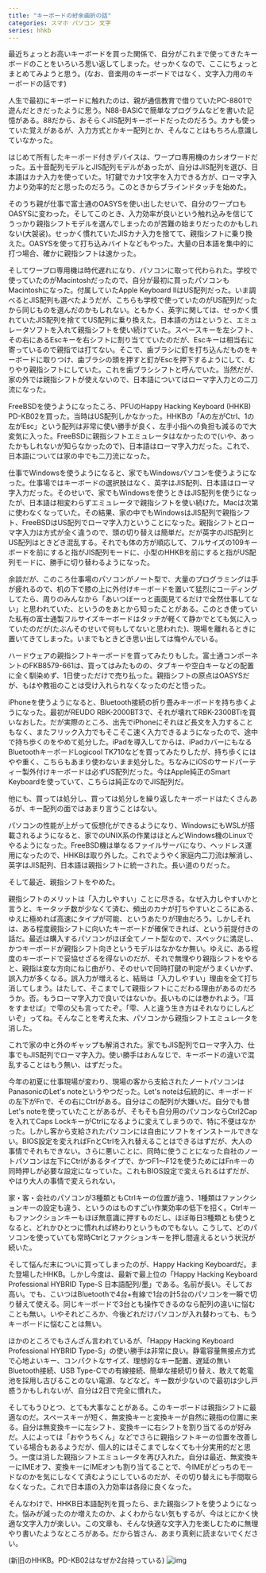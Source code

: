 ```yaml
---
title: "キーボードの紆余曲折の話"
categories: スマホ パソコン 文字
series: hhkb
---
```


最近ちょっとお高いキーボードを買った関係で、自分がこれまで使ってきたキーボードのことをいろいろ思い返してしまった。せっかくなので、ここにちょっとまとめてみようと思う。(なお、音楽用のキーボードではなく、文字入力用のキーボードの話です)

人生で最初にキーボードに触れたのは、親が通信教育で借りていたPC-8801で遊んだときだったように思う。N88-BASICで簡単なプログラムなどを書いた記憶がある。88だから、おそらくJIS配列キーボードだったのだろう。カナも使っていた覚えがあるが、入力方式とかキー配列とか、そんなことはもちろん意識していなかった。

はじめて所有したキーボード付きデバイスは、ワープロ専用機のカシオワードだった。五十音配列モデルとJIS配列モデルがあったが、自分はJIS配列を選び、日本語はカナ入力を使っていた。1打鍵でカナ1文字を入力できる方が、ローマ字入力より効率的だと思ったのだろう。このときからブラインドタッチを始めた。

そのうち親が仕事で富士通のOASYSを使い出したせいで、自分のワープロもOASYSに変わった。そしてこのとき、入力効率が良いという触れ込みを信じてうっかり親指シフトモデルを選んでしまったのが苦難の始まりだったのかもしれない(大袈裟)。せっかく慣れていたJISカナ入力を捨てて、親指シフトに乗り換えた。OASYSを使って打ち込みバイトなどもやった。大量の日本語を集中的に打つ場合、確かに親指シフトは速かった。

そしてワープロ専用機は時代遅れになり、パソコンに取って代わられた。学校で使っていたのがMacintoshだったので、自分が最初に買ったパソコンもMacintoshになった。付属していたApple Keyboard IIはUS配列だった。いま調べるとJIS配列も選べたようだが、こちらも学校で使っていたのがUS配列だったから同じものを選んだのかもしれない。ともかく、英字に関しては、せっかく慣れていたJIS配列を捨ててUS配列に乗り換えた。日本語の方はというと、エミュレータソフトを入れて親指シフトを使い続けていた。スペースキーを左シフト、その右にあるEscキーを右シフトに割り当てていたのだが、Escキーは相当右に寄っているので親指では打てない。そこで、歯ブラシに釘を打ち込んだものをキーボードに取りつけ、歯ブラシの頭を押すと釘がEscを押下するようにして、むりやり親指シフトにしていた。これを歯ブラシシフトと呼んでいた。当然だが、家の外では親指シフトが使えないので、日本語についてはローマ字入力との二刀流になった。

FreeBSDを使うようになったころ、PFUのHappy Hacking Keyboard (HHKB) PD-KB02を買った。当時はUS配列しかなかった。HHKBの「Aの左がCtrl、1の左がEsc」という配列は非常に使い勝手が良く、左手小指への負担も減るので大変気に入った。FreeBSDに親指シフトエミュレータはなかったので(いや、あったかもしれないが知らなかったので)、日本語はローマ字入力だった。これで、日本語については家の中でも二刀流になった。

仕事でWindowsを使うようになると、家でもWindowsパソコンを使うようになった。仕事場ではキーボードの選択肢はなく、英字はJIS配列、日本語はローマ字入力だった。そのせいで、家でもWindowsを使うときはJIS配列を使うになったが、日本語は相変わらずエミュレータで親指シフトを使い続けた。Macは次第に使わなくなっていた。その結果、家の中でもWindowsはJIS配列で親指シフト、FreeBSDはUS配列でローマ字入力ということになった。親指シフトとローマ字入力は方式が全く違うので、頭の切り替えは簡単だ。だが英字のJIS配列とUS配列はときどき混乱する。それでも体の方が順応して、フルサイズの109キーボードを前にすると指がJIS配列モードに、小型のHHKBを前にすると指がUS配列モードに、勝手に切り替わるようになった。

余談だが、このころ仕事場のパソコンがノート型で、大量のプログラミングは手が疲れるので、机の下で膝の上に外付けキーボードを置いて猛烈にコーディングしてたら、周りのみんなから「あいつぼーっと画面見てるだけで全然仕事してない」と思われていた、というのをあとから知ったことがある。このとき使っていた私有の富士通製フルサイズキーボードはタッチが軽くて静かでとても気に入っていたのだが(たぶんそのせいで何もしてないと思われた)、現場を離れるときに置いてきてしまった。いまでもときどき思い出しては悔やんでいる。

ハードウェアの親指シフトキーボードを買ってみたりもした。富士通コンポーネントのFKB8579-661は、買ってはみたものの、タブキーや空白キーなどの配置に全く馴染めず、1日使っただけで売り払った。親指シフトの原点はOASYSだが、もはや教祖のことは受け入れられなくなったのだと悟った。

iPhoneを使うようになると、Bluetooth接続の折り畳みキーボードを持ち歩くようになった。最初がREUDO RBK-2000BT3で、それが壊れてRBK-2300BTiを買いなおした。だが実際のところ、出先でiPhoneにそれほど長文を入力することもなく、またフリック入力でもそこそこ速く入力できるようになったので、途中で持ち歩くのをやめて処分した。iPadを導入してからは、iPadカバーにもなるBluetoothキーボードLogicool TK710などを買ってみたりしたが、持ち歩くにはやや重く、こちらもあまり使わないまま処分した。ちなみにiOSのサードパーティー製外付けキーボードは必ずUS配列だった。今はApple純正のSmart Keyboardを使っていて、こちらは純正なのでJIS配列だ。

他にも、買っては処分し、買っては処分しを繰り返したキーボードはたくさんあるが、キー配列の面ではあまり言うことはない。

パソコンの性能が上がって仮想化ができるようになり、WindowsにもWSLが搭載されるようになると、家でのUNIX系の作業はほとんどWindows機のLinuxでやるようになった。FreeBSD機は単なるファイルサーバになり、ヘッドレス運用になったので、HHKBは取り外した。これでようやく家庭内二刀流は解消し、英字はJIS配列、日本語は親指シフトに統一された。長い道のりだった。

そして最近、親指シフトをやめた。

親指シフトのメリットは「入力しやすい」ことに尽きる。なぜ入力しやすいかと言うと、キータッチ数が少なくて済む、頻出のカナが打ちやすいところにある、ゆえに極めれば高速にタイプが可能、というあたりが理由だろう。しかしそれは、ある程度親指シフトに向いたキーボードが確保できれば、という前提付きの話だ。最近は購入するパソコンがほぼ全てノート型なので、スペックに満足し、かつキーボードが親指シフト向きというモデルはなかなか無い。ゆえに、ある程度のキーボードで妥協せざるを得ないのだが、それで無理やり親指シフトをやると、親指は変な方向にねじ曲がり、そのせいで同時打鍵の判定がうまくいかず、誤入力が多くなる。誤入力が増えると、結局は「入力しやすい」理由を全て打ち消してしまう。はたして、そこまでして親指シフトにこだわる理由があるのだろうか。否。もうローマ字入力で良いではないか。長いものには巻かれよう。『耳をすませば』で雫の父も言ってたぞ。「雫、人と違う生き方はそれなりにしんどいぞ」ってね。そんなことを考えた末、パソコンから親指シフトエミュレータを消した。

これで家の中と外のギャップも解消された。家でもJIS配列でローマ字入力、仕事でもJIS配列でローマ字入力。使い勝手はおんなじで、キーボードの違いで混乱することはもう無い、はずだった。

今年の初夏に仕事現場が変わり、現場の客から支給されたノートパソコンはPanasonicのLet's noteというやつだった。Let's noteは伝統的に、キーボードの左下がFnで、その右にCtrlがある。自分はこの配列が大嫌いだ。自分でも昔Let's noteを使っていたことがあるが、そもそも自分用のパソコンならCtrl2Capを入れてCaps LockキーがCtrlになるように変えてしまうので、特に不便はなかった。しかし客から支給されたパソコンには自由にソフトをインストールできない。BIOS設定を変えればFnとCtrlを入れ替えることはできるはずだが、大人の事情でそれもできない。さらに悪いことに、同時に使うことになった自社のノートパソコンは左下にCtrlがあるタイプで、かつF1～F12を使うためにはFnキーの同時押しが必要な設定になっていた。これもBIOS設定で変えられるはずだが、やはり大人の事情で変えられない。

家・客・会社のパソコンが3種類ともCtrlキーの位置が違う、1種類はファンクションキーの設定も違う、というのはものすごい作業効率の低下を招く。Ctrlキーもファンクションキーもほぼ無意識に押すものだし、ほぼ毎日3種類とも使うとなると、どれかひとつに慣れれば終わりというものでもない。こうして、どのパソコンを使っていても常時Ctrlとファクションキーを押し間違えるという状況が続いた。

そして悩んだ末についに買ってしまったのが、Happy Hacking Keyboardだ。また登場したHHKB。しかし今度は、最新で最上位の「Happy Hacking Keyboard Professional HYBRID Type-S 日本語配列/墨」である。名前が長い。そしてお高い。でも、こいつはBluetoothで4台+有線で1台の計5台のパソコンを一瞬で切り替えて使える。同じキーボードで3台とも操作できるのなら配列の違いに悩むことも無い。いやそれどころか、今後どれだけパソコンが入れ替わっても、もうキーボードに悩むことは無い。

ほかのところでもさんざん言われているが、「Happy Hacking Keyboard Professional HYBRID Type-S」の使い勝手は非常に良い。静電容量無接点方式で心地よいキー、コンパクトなサイズ、理想的なキー配置、遅延の無いBluetooth接続、USB Type-Cでの有線接続、簡単な接続切り替え、敢えて乾電池を採用し古びることのない電源、などなど。キー数が少ないので最初は少し戸惑うかもしれないが、自分は2日で完全に慣れた。

そしてもうひとつ、とても大事なことがある。このキーボードは親指シフトに最適なのだ。スペースキーが短く、無変換キーと変換キーが自然に親指の位置に来る。自分は無変換キーに左シフト、変換キーに右シフトを割り当てるのが好みだ。人によっては「おやうちくん」などでさらに親指シフトキーの位置を改善している場合もあるようだが、個人的にはそこまでしなくても十分実用的だと思う。一度は消した親指シフトエミュレータを再び入れた。自分は最近、無変換キーにIMEオフ、変換キーにIMEオンも割り当てることで、今IMEがどっちのモードなのかを気にしなくて済むようにしているのだが、その切り替えにも手間取らなくなった。これで日本語の入力効率は各段に良くなった。

そんなわけで、HHKB日本語配列を買ったら、また親指シフトを使うようになった。悩みが減ったのか増えたのか、よくわからない気もするが、今はとにかく快適な文字入力が楽しい。この文章も、そんな快適な文字入力を楽しむために無理やり書いたようなところがある。だから皆さん、あまり真剣に読まないでください。

(新旧のHHKB。PD-KB02はなぜか2台持っている)
![img](img/20211103-001.jpg)
